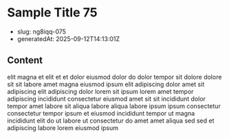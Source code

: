 # Sample Title 75

- slug: ng8iqq-075
- generatedAt: 2025-09-12T14:13:01Z

## Content
elit magna et elit et et dolor eiusmod dolor do dolor tempor sit dolore dolore sit sit labore amet magna eiusmod ipsum elit adipiscing dolor amet sit adipiscing elit adipiscing dolor lorem sit ipsum lorem amet tempor adipiscing incididunt consectetur eiusmod amet sit sit incididunt dolor tempor amet labore sit aliqua labore aliqua labore ipsum ipsum consectetur consectetur tempor ipsum et eiusmod incididunt tempor ut magna incididunt elit do ut labore ut consectetur do amet amet aliqua sed sed et adipiscing labore lorem eiusmod ipsum
